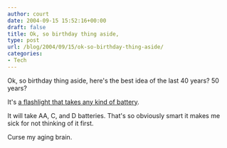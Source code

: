 ```yaml
---
author: court
date: 2004-09-15 15:52:16+00:00
draft: false
title: Ok, so birthday thing aside,
type: post
url: /blog/2004/09/15/ok-so-birthday-thing-aside/
categories:
- Tech
---
```


Ok, so birthday thing aside, here's the best idea of the last 40 years?  50 years?

It's [a flashlight that takes any kind of battery](http://www.usatoday.com/tech/news/techinnovations/2004-09-15-flashlight-advance_x.htm).

It will take AA, C, and D batteries.  That's so obviously smart it makes me sick for not thinking of it first.

Curse my aging brain.

